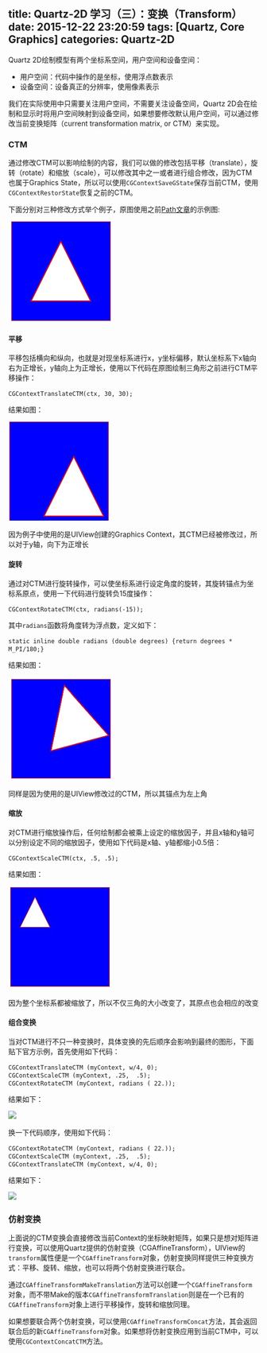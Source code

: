 title: Quartz-2D 学习（三）：变换（Transform）
date: 2015-12-22 23:20:59
tags: [Quartz, Core Graphics]
categories: Quartz-2D
---
Quartz 2D绘制模型有两个坐标系空间，用户空间和设备空间：

+ 用户空间：代码中操作的是坐标，使用浮点数表示
+ 设备空间：设备真正的分辨率，使用像素表示

我们在实际使用中只需要关注用户空间，不需要关注设备空间，Quartz 2D会在绘制和显示时将用户空间映射到设备空间，如果想要修改默认用户空间，可以通过修改当前变换矩阵（current transformation matrix, or CTM）来实现。

### CTM
通过修改CTM可以影响绘制的内容，我们可以做的修改包括平移（translate），旋转（rotate）和缩放（scale），可以修改其中之一或者进行组合修改，因为CTM也属于Graphics State，所以可以使用`CGContextSaveGState`保存当前CTM，使用`CGContextRestorState`恢复之前的CTM。

下面分别对三种修改方式举个例子，原图使用之前[Path文章](http://tang07070.com/2015/12/20/quartz-2d-path/)的示例图:

![](/image/quartz-2d/path-fill-even-odd-example.png)

#### 平移
平移包括横向和纵向，也就是对现坐标系进行x，y坐标偏移，默认坐标系下x轴向右为正增长，y轴向上为正增长，使用以下代码在原图绘制三角形之前进行CTM平移操作：

```
CGContextTranslateCTM(ctx, 30, 30);
```

结果如图：

![](/image/quartz-2d/transform-translate.png)

因为例子中使用的是UIView创建的Graphics Context，其CTM已经被修改过，所以对于y轴，向下为正增长

#### 旋转
通过对CTM进行旋转操作，可以使坐标系进行设定角度的旋转，其旋转锚点为坐标系原点，使用一下代码进行旋转负15度操作：

```
CGContextRotateCTM(ctx, radians(-15));
```

其中`radians`函数将角度转为浮点数，定义如下：

```
static inline double radians (double degrees) {return degrees * M_PI/180;}
```

结果如图：

![](/image/quartz-2d/transform-rotate.png)

同样是因为使用的是UIView修改过的CTM，所以其锚点为左上角

#### 缩放
对CTM进行缩放操作后，任何绘制都会被乘上设定的缩放因子，并且x轴和y轴可以分别设定不同的缩放因子，使用如下代码是x轴、y轴都缩小0.5倍：

```
CGContextScaleCTM(ctx, .5, .5);
```

结果如图：

![](/image/quartz-2d/transform-scale.png)

因为整个坐标系都被缩放了，所以不仅三角的大小改变了，其原点也会相应的改变

#### 组合变换
当对CTM进行不只一种变换时，具体变换的先后顺序会影响到最终的图形，下面贴下官方示例，首先使用如下代码：

```
CGContextTranslateCTM (myContext, w/4, 0);
CGContextScaleCTM (myContext, .25,  .5);
CGContextRotateCTM (myContext, radians ( 22.));
```

结果如下：

![](https://developer.apple.com/library/ios/documentation/GraphicsImaging/Conceptual/drawingwithquartz2d/Art/tsr_rooster.gif)

换一下代码顺序，使用如下代码：

```
CGContextRotateCTM (myContext, radians ( 22.));
CGContextScaleCTM (myContext, .25,  .5);
CGContextTranslateCTM (myContext, w/4, 0);
```

结果如下：

![](https://developer.apple.com/library/ios/documentation/GraphicsImaging/Conceptual/drawingwithquartz2d/Art/rst_rooster.gif)

### 仿射变换
上面说的CTM变换会直接修改当前Context的坐标映射矩阵，如果只是想对矩阵进行变换，可以使用Quartz提供的仿射变换（CGAffineTransform），UIView的`transform`属性便是一个`CGAffineTransform`对象，仿射变换同样提供三种变换方式：平移、旋转、缩放，也可以将两个仿射变换进行联合。

通过`CGAffineTransformMakeTranslation`方法可以创建一个`CGAffineTransform`对象，而不带Make的版本`CGAffineTransformTranslation`则是在一个已有的`CGAffineTransform`对象上进行平移操作，旋转和缩放同理。

如果想要联合两个仿射变换，可以使用`CGAffineTransformConcat`方法，其会返回联合后的新`CGAffineTransform`对象。如果想将仿射变换应用到当前CTM中，可以使用`CGContextConcatCTM`方法。